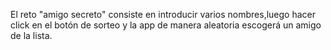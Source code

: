 El reto "amigo secreto" consiste en introducir varios nombres,luego hacer click en el botón de sorteo y la app de manera aleatoria escogerá un amigo de la lista.
